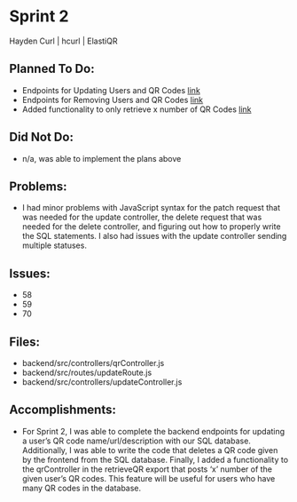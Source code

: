 # Sprint 2
Hayden Curl | hcurl | ElastiQR

## Planned To Do:
* Endpoints for Updating Users and QR Codes [link](https://github.com/ElastiQR/ElastiQR/issues/58)
* Endpoints for Removing Users and QR Codes [link](https://github.com/ElastiQR/ElastiQR/issues/59)
* Added functionality to only retrieve x number of QR Codes [link](https://github.com/ElastiQR/ElastiQR/issues/70)

## Did Not Do:
* n/a, was able to implement the plans above

## Problems:
* I had minor problems with JavaScript syntax for the patch request that was needed for the update controller, the delete request that was needed for the delete controller, and figuring out how to properly write the SQL statements.  I also had issues with the update controller sending multiple statuses.

## Issues:
* 58
* 59
* 70

## Files:
* backend/src/controllers/qrController.js
* backend/src/routes/updateRoute.js
* backend/src/controllers/updateController.js


## Accomplishments:
* For Sprint 2, I was able to complete the backend endpoints for updating a user’s QR code name/url/description with our SQL database.  Additionally, I was able to write the code that deletes a QR code given by the frontend from the SQL database.  Finally, I added a functionality to the qrController in the retrieveQR export that posts ‘x’ number of the given user’s QR codes.  This feature will be useful for users who have many QR codes in the database.
